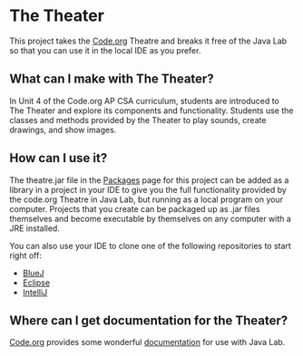 # The Theater
This project takes the [Code.org](https://code.org) Theatre
and breaks it free of the Java Lab so that you can use it in
the local IDE as you prefer.

## What can I make with The Theater?
In Unit 4 of the Code.org AP CSA curriculum, students are
introduced to The Theater and explore its components and
functionality. Students use the classes and methods provided
by the Theater to play sounds, create drawings, and show
images.

## How can I use it?
The theatre.jar file in the [Packages](https://github.com/users/mrbdahlem/packages?repo_name=Theatre)
page for this project can be added as a library in a project
in your IDE to give you the full functionality provided by
the code.org Theatre in Java Lab, but running as a local
program on your computer. Projects that you create can be
packaged up as .jar files themselves and become executable
by themselves on any computer with a JRE installed.

You can also use your IDE to clone one of the following 
repositories to start right off:
* [BlueJ]()
* [Eclipse]()
* [IntelliJ]()

## Where can I get documentation for the Theater?
[Code.org](https://code.org) provides some wonderful 
[documentation](https://studio.code.org/docs/ide/javalab/classes/Theater)
for use with Java Lab.